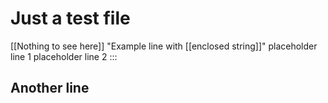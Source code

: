 # Just a test file
[[Nothing to see here]]
"Example line with [[enclosed string]]"
placeholder line 1
placeholder line 2 :::
## Another line
